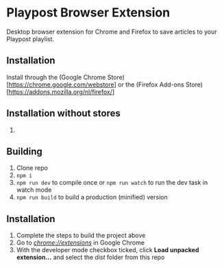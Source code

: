 # Playpost Browser Extension
Desktop browser extension for Chrome and Firefox to save articles to your Playpost playlist.

## Installation
Install through the (Google Chrome Store)[https://chrome.google.com/webstore] or the (Firefox Add-ons Store)[https://addons.mozilla.org/nl/firefox/]

## Installation without stores
1. 

## Building

1.  Clone repo
2.  `npm i`
3.  `npm run dev` to compile once or `npm run watch` to run the dev task in watch mode
4.  `npm run build` to build a production (minified) version

## Installation

1.  Complete the steps to build the project above
2.  Go to [_chrome://extensions_](chrome://extensions) in Google Chrome
3.  With the developer mode checkbox ticked, click **Load unpacked extension...** and select the _dist_ folder from this repo
